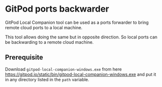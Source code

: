 # GitPod ports backwarder

GitPod Local Companion tool can be used as a ports forwarder to bring remote cloud ports to a local machine.

This tool allows doing the same but in opposite direction. So local ports can be backwarding to a remote cloud machine.

## Prerequisite

Download `gitpod-local-companion-windows.exe` from here https://gitpod.io/static/bin/gitpod-local-companion-windows.exe
and put it in any directory listed in the `path` variable.